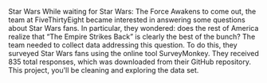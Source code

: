 
Star Wars
While waiting for Star Wars: The Force Awakens to come out, the team at FiveThirtyEight became interested in answering some questions about Star Wars fans. In particular, they wondered: does the rest of America realize that “The Empire Strikes Back” is clearly the best of the bunch?
The team needed to collect data addressing this question. To do this, they surveyed Star Wars fans using the online tool SurveyMonkey. They received 835 total responses, which was downloaded from their GitHub repository.
This project, you'll be cleaning and exploring the data set.
